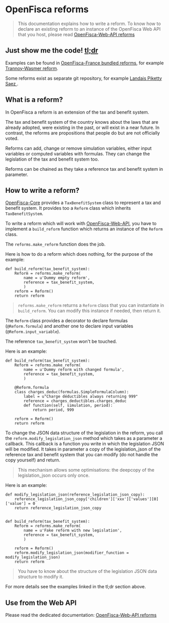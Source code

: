 # OpenFisca reforms

> This documentation explains how to write a reform.
> To know how to declare an existing reform to an instance of the OpenFisca Web API that you host, please read
> [OpenFisca-Web-API reforms](https://github.com/openfisca/openfisca-web-api/tree/next/docs/reforms.md)

## Just show me the code! [tl;dr](https://fr.wiktionary.org/wiki/tl;dr)

Examples can be found in [OpenFisca-France bundled reforms](https://github.com/openfisca/openfisca-france/tree/next/openfisca_france/reforms), for example [Trannoy-Wasmer reform](https://github.com/openfisca/openfisca-france/blob/next/openfisca_france/reforms/trannoy_wasmer.py).

Some reforms exist as separate git repository, for example [Landais Piketty Saez ](https://github.com/openfisca/openfisca-france-reform-landais-piketty-saez).

## What is a reform?

In OpenFisca a reform is an extension of the tax and benefit system.

The tax and benefit system of the country knows about the laws that are already adopted, were existing in the past, or will exist in a near future. In contrast, the reforms are propositions that people do but are not officially voted.

Reforms can add, change or remove simulation variables, either input variables or computed variables with formulas.
They can change the legislation of the tax and benefit system too.

Reforms can be chained as they take a reference tax and benefit system in parameter.

## How to write a reform?

[OpenFisca-Core](https://github.com/openfisca/openfisca-core) provides a `TaxBenefitSystem` class to represent a tax and benefit system. It provides too a `Reform` class which inherits `TaxBenefitSystem`.

To write a reform which will work with [OpenFisca-Web-API](https://github.com/openfisca/openfisca-web-api),
you have to implement a `build_reform` function which returns an instance of the `Reform` class.

The `reforms.make_reform` function does the job.

Here is how to do a reform which does nothing, for the purpose of the example:

```
def build_reform(tax_benefit_system):
    Reform = reforms.make_reform(
        name = u'Dummy empty reform',
        reference = tax_benefit_system,
        )
    reform = Reform()
    return reform
```

> `reforms.make_reform` returns a `Reform` class that you can instantiate in `build_reform`.
> You can modify this instance if needed, then return it.

The `Reform` class provides a decorator to declare formulas (`@Reform.formula`) and another one to declare input variables (`@Reform.input_variable`).

The reference `tax_benefit_system` won't be touched.

Here is an example:

```
def build_reform(tax_benefit_system):
    Reform = reforms.make_reform(
        name = u'Dummy reform with changed formula',
        reference = tax_benefit_system,
        )

    @Reform.formula
    class charges_deduc(formulas.SimpleFormulaColumn):
        label = u"Charge déductibles always returning 999"
        reference = charges_deductibles.charges_deduc
        def function(self, simulation, period):
            return period, 999

    reform = Reform()
    return reform
```

To change the JSON data structure of the legislation in the reform, you call the `reform.modify_legislation_json` method which takes as a parameter a callback.
This callback is a function you write in which the legislation JSON will be modified.
It takes in parameter a copy of the legislation_json of the reference tax and benefit system that you can modify (do not handle the copy yourself) and return.

> This mechanism allows some optimisations: the deepcopy of the legislation_json occurs only once.

Here is an example:

```
def modify_legislation_json(reference_legislation_json_copy):
    reference_legislation_json_copy['children']['xxx']['values'][0]['value'] = 0
    return reference_legislation_json_copy


def build_reform(tax_benefit_system):
    Reform = reforms.make_reform(
        name = u'Fake reform with new legislation',
        reference = tax_benefit_system,
        )

    reform = Reform()
    reform.modify_legislation_json(modifier_function = modify_legislation_json)
    return reform
```

> You have to know about the structure of the legislation JSON data structure to modify it.

For more details see the examples linked in the tl;dr section above.

## Use from the Web API

Please read the dedicated documentation:
[OpenFisca-Web-API reforms](https://github.com/openfisca/openfisca-web-api/tree/next/docs/reforms.md)
